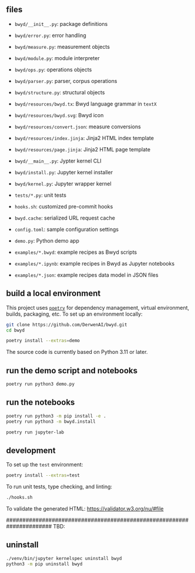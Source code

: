 ## files

  - `bwyd/__init__.py`: package definitions
  - `bwyd/error.py`: error handling
  - `bwyd/measure.py`: measurement objects
  - `bwyd/module.py`: module interpreter
  - `bwyd/ops.py`: operations objects
  - `bwyd/parser.py`: parser, corpus operations
  - `bwyd/structure.py`: structural objects

  - `bwyd/resources/bwyd.tx`: Bwyd language grammar in `textX`
  - `bwyd/resources/bwyd.svg`: Bwyd icon
  - `bwyd/resources/convert.json`: measure conversions
  - `bwyd/resources/index.jinja`: Jinja2 HTML index template
  - `bwyd/resources/page.jinja`: Jinja2 HTML page template

  - `bwyd/__main__.py`: Jypter kernel CLI
  - `bwyd/install.py`: Jupyter kernel installer
  - `bwyd/kernel.py`: Jupyter wrapper kernel

  - `tests/*.py`: unit tests
  - `hooks.sh`: customized pre-commit hooks

  - `bwyd.cache`: serialized URL request cache
  - `config.toml`: sample configuration settings

  - `demo.py`: Python demo app
  - `examples/*.bwyd`: example recipes as Bwyd scripts
  - `examples/*.ipynb`: example recipes in Bwyd as Jupyter notebooks
  - `examples/*.json`: example recipes data model in JSON files


## build a local environment

This project uses [`poetry`](https://python-poetry.org/docs/basic-usage/)
for dependency management, virtual environment, builds, packaging, etc.
To set up an environment locally:

```bash
git clone https://github.com/DerwenAI/bwyd.git
cd bwyd

poetry install --extras=demo
```

The source code is currently based on Python 3.11 or later.


## run the demo script and notebooks

```bash
poetry run python3 demo.py
```

## run the notebooks

```bash
poetry run python3 -m pip install -e .
poetry run python3 -m bwyd.install
```

```bash
poetry run jupyter-lab
```


## development

To set up the `test` environment:

```bash
poetry install --extras=test
```

To run unit tests, type checking, and linting:

```bash
./hooks.sh
```

To validate the generated HTML:
<https://validator.w3.org/nu/#file>


######################################################################
TBD:

## uninstall

```bash
./venv/bin/jupyter kernelspec uninstall bwyd
python3 -m pip uninstall bwyd
```
